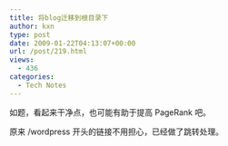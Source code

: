 ```yaml
---
title: 将blog迁移到根目录下
author: kxn
type: post
date: 2009-01-22T04:13:07+00:00
url: /post/219.html
views:
  - 436
categories:
  - Tech Notes
---
```


如题，看起来干净点，也可能有助于提高 PageRank 吧。

原来 /wordpress 开头的链接不用担心，已经做了跳转处理。
